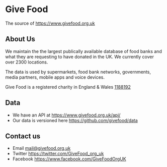 # Give Food

The source of https://www.givefood.org.uk

## About Us

We maintain the the largest publically available database of food banks and what they are requesting to have donated in the UK. We currently cover over 2300 locations.

The data is used by supermarkets, food bank networks, governments, media partners, mobile apps and voice devices.

Give Food is a registered charity in England & Wales [1188192](https://register-of-charities.charitycommission.gov.uk/charity-details/?regid=1188192&subid=0)

## Data

* We have an API at https://www.givefood.org.uk/api/
* Our data is versioned here https://github.com/givefood/data

## Contact us

* Email mail@givefood.org.uk 
* Twitter https://twitter.com/GiveFood_org_uk
* Facebook https://www.facebook.com/GiveFoodOrgUK
